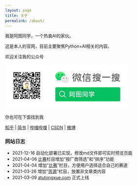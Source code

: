 ```yaml
---
layout: page
title: 关于
permalink: /about/
---
```


我是阿图同学，一个热衷AI的家伙。

这是本人的官网，目前主要聚焦Python+AI相关的内容。

欢迎关注我的公众号    

<img src="/assets/img/atutongxue_gongzhonghao_qrcode.png" alt="阿图同学-公众号-二维码" style="zoom: 50%;" />

你也可在下面找到我

[知乎](https://www.zhihu.com/people/atutongxue) \| [简书](https://www.jianshu.com/u/2535fb92c78c) \| [哔哩哔哩](https://space.bilibili.com/2004488085/) \| [CSDN](https://blog.csdn.net/atutongxue?type=blog) \| [微博](https://weibo.com/atutongxue)


### 网站日志
- 2021-12-16 自动化部署已实现，修改md文件即可实时预览页面
- 2021-04-06 [比赛](/race/)栏目增加“按厂商筛选”和“排序”功能
- 2021-04-04 增加“[比赛](/race/)”栏目，方便用户选择适合自己的赛道
- 2021-03-26 增加“[资源](/blocks/)”栏目，放置非文章类内容
- 2021-03-09 [atutongxue.com](https://atutongxue.com) 正式上线
